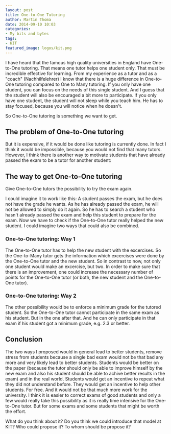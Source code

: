```yaml
---
layout: post
title: One-to-One Tutoring
author: Martin Thoma
date: 2014-09-10 10:03
categories:
- My bits and bytes
tags:
- KIT
featured_image: logos/kit.png
---
```


I have heard that the famous high quality universities in England have
One-to-One tutoring. That means one tutor helps one student only. That must
be incredible effective for learning. From my experience as a tutor and as a
"coach" (Nachhilfelehrer) I know that there is a huge difference in One-to-One
tutoring compared to One to Many tutoring. If you only have one student, you
can focus on the needs of this single student. And I guess that the student
will also be encouraged a bit more to participate. If you only have one student,
the student will not sleep while you teach him. He has to stay focused, because
you will notice when he doesn't.

So One-to-One tutoring is something we want to get.

## The problem of One-to-One tutoring
But it is expensive, if it would be done like tutoring is currently done. In
fact I think it would be impossible, because you would not find that many
tutors. However, I think there is another way to motivate students that have
already passed the exam to be a tutor for another student:

## The way to get One-to-One tutoring
Give One-to-One tutors the possibility to try the exam again.

I could imagine it to work like this: A student passes the exam, but he does
not have the grade he wants. As he has already passed the exam, he will not be
allowed to simply do it again. So he has to search a student who hasn't already
passed the exam and help this student to prepare for the exam. Now we have to
check if the One-to-One tutor really helped the new student. I could imagine
two ways that could also be combined.

### One-to-One tutoring: Way 1
The One-to-One tutor has to help the new student with the excercises. So the
One-to-Many tutor gets the information which excercises were done by the
One-to-One tutor and the new student. So in contrast to now, not only one
student would make an excercise, but two. In order to make sure that there is
an improvement, one could increase the necessary number of points for the
One-to-One tutor (or both, the new student and the One-to-One tutor).

### One-to-One tutoring: Way 2
The other possibility would be to enforce a minimum grade for the tutored
student. So the One-to-One tutor cannot participate in the same exam as his
student. But in the one after that. And he can only participate in that exam
if his student got a minimum grade, e.g. 2.3 or better.

## Conclusion
The two ways I proposed would in general lead to better students, remove stress
from students because a single bad exam would not be that bad any more and
very likely lead to better students. Students would be better on the paper
(because the tutor should only be able to improve himself by the new exam and
also his student should be able to achive better results in the exam) and in
the real world. Students would get an incentive to repeat what they did not
understand before. They would get an incentive to help other students. For free.
And it would not be that much more work for the university. I think it is easier
to correct exams of good students and only a few would really take this
possibility as it is really time intensive for the One-to-One tutor. But for
some exams and some students that might be worth the effort.

What do you think about it? Do you think we could introduce that model at KIT?
Who could propose it? To whom should be propose it?